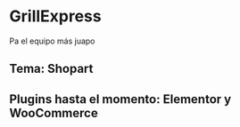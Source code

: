 # GrillExpress
Pa el equipo más juapo
## Tema: Shopart

## Plugins hasta el momento: Elementor y WooCommerce
